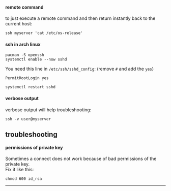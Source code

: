 #### remote command

to just execute a remote command and then return instantly back to the current host:
```
ssh myserver 'cat /etc/os-release'
```

#### ssh in arch linux
```
pacman -S openssh
systemctl enable --now sshd
```

You need this line in `/etc/ssh/sshd_config`: (remove `#` and add the `yes`)
```
PermitRootLogin yes
```

```
systemctl restart sshd
```

#### verbose output

verbose output will help troubleshooting:
```
ssh -v user@myserver
```

## troubleshooting

#### permissions of private key

Sometimes a connect does not work because of bad permissions of the private key.\
Fix it like this:
```
chmod 600 id_rsa
```

***
